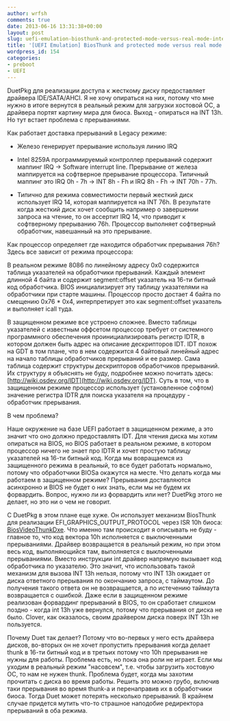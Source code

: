 ```yaml
---
author: wrfsh
comments: true
date: 2013-06-16 13:31:38+00:00
layout: post
slug: uefi-emulation-biosthunk-and-protected-mode-versus-real-mode-interrupts
title: '[UEFI Emulation] BiosThunk and protected mode versus real mode interrupts'
wordpress_id: 154
categories:
- preboot
- UEFI
---
```


DuetPkg для реализации доступа к жесткому диску предоставляет драйвера IDE/SATA/AHCI. Я не хочу опираться на них, потому что мне нужно в итоге вернутся в реальный режим для загрузки хостовой ОС, а драйвера портят картину мира для биоса. Выход - опираться на INT 13h. Но тут встает проблема с прерываниями.

Как работает доставка прерываний в Legacy режиме:



	
  * Железо генерирует прерывание используя линию IRQ

	
  * Intel 8259A программируемый контроллер прерываний содержит маппинг IRQ -> Software interrupt line. Прерывание от железа маппируется на софтверное прерывание процессора. Типичный маппинг это IRQ 0h - 7h -> INT 8h - Fh и IRQ 8h - Fh -> INT 70h - 77h.

	
  * Типично для режима совместимости первый жесткий диск использует IRQ 14, которая маппируется на INT 76h. В результате когда жесткий диск хочет сообщить например о завершении запроса на чтение, то он ассертит IRQ 14, что приводит к софтверному прерыванию 76h. Процессор выполняет софтверный обработчик, навешанный на это прерывание.


Как процессор определяет где находится обработчик прерывания 76h? Здесь все зависит от режима процессора:

В реальном режиме 8086 по линейному адресу 0x0 содержится таблица указателей на обработчики прерываний. Каждый элемент длинной 4 байта и содержит segment:offset указатель на 16-ти битный код обработчика. BIOS инициализирует эту таблицу указателями на обработчики при старте машины. Процессор просто достает 4 байта по смещению 0x76 * 0x4, интерпретирует это как segment:offset указатель и выполняет icall туда.

В защищенном режиме все устроено сложнее. Вместо таблицы указателей с известным оффсетом процессор требует от системного программного обеспечения проинициализировать регистр IDTR, в котором должен быть адрес на описание дескрипторов IDT. IDT похож на GDT в том плане, что в нем содержится 4 байтовый линейный адрес на начало таблицы обработчиков прерываний и ее размер. Сама таблица содержит структуры дескрипторов обработчиков прерываний. Их структуру я объяснять не буду, подробнее можно почитать здесь: [http://wiki.osdev.org/IDT](http://wiki.osdev.org/IDT). Суть в том, что в защищенном режиме процессор использует (установленное софтом) значение регистра IDTR для поиска указателя на процедуру - обработчик прерывания.

В чем проблема?

Наше окружение на базе UEFI работает в защищенном режиме, а это значит что оно должно предоставлять IDT. Для чтения диска мы хотим опираться на BIOS, но BIOS работает в реальном режиме, в котором процессор ничего не знает про IDTR и хочет простую таблицу указателей на 16-ти битный код. Когда мы вовращаемся из защищенного режима в реальный, то все будет работать нормально, потому что обработчики BIOSа окажутся на месте. Что делать когда мы работаем в защищенном режиме? Прерывания доставляются асинхронно и BIOS не будет о них знать, если мы не будем их форвардить. Вопрос, нужно ли из форвардить или нет? DuetPkg этого не делает, но это ни о чем не говорит.

С DuetPkg в этом плане еще хуже. Он использует механизм BiosThunk для реализации EFI_GRAPHICS_OUTPUT_PROTOCOL через ISR 10h биоса: [BiosVideoThunkDxe](http://sourceforge.net/p/edk2/code/HEAD/tree/trunk/edk2/DuetPkg/BiosVideoThunkDxe). Что именно там происходит я описывать не буду - главное то, что код вектора 10h исполняется с выключенными прерываниями. Драйвер возвращается в реальный режим, но при этом весь код, выполняющийся там, выполняется с выключенными прерываниями. Вместо инструкции int драйвер напрямую вызывает код обработчика по указателю. Это значит, что использовать такой механизм для вызова INT 13h нельзя, потому что INT 13h ожидает от диска ответного прерывания по окончанию запроса, с таймаутом. До получения такого ответа он не возвращается, а по истечению таймаута возвращается с ошибкой. Даже если в защищенном режиме реализован форвардинг прерываний в BIOS, то он сработает слишком поздно - когда int 13h уже вернулся, потому что прерывания от диска не было. Clover, как оказалось, своим драйвером диска поверх INT 13h не пользуется.

Почему Duet так делает? Потому что во-первых у него есть драйвера дисков, во-вторых он не хочет пропустить прерывания когда делает thunk в 16-ти битный код и в третьих потому что 10h прерывания не нужны для работы. Проблема есть, но пока она роли не играет. Если мы уходим в реальный режим "насовсем", т.е. чтобы загрузить хостовую ОС, то нам не нужен thunk. Проблема будет, когда мы захотим прочитать с диска во время работы. Решить это можно грубо, включив таки прерывания во время thunk-а и перенаправив их в обработчики биоса. Тогда Duet может потерять несколько прерываний. В крайнем случае придется мутить что-то страшное наподобие редиректора прерываний в оба режима.
